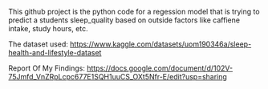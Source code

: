 This github project is the python code for a regession model that is trying to predict a students sleep_quality based on outside factors like caffiene intake, study hours, etc.

The dataset used: https://www.kaggle.com/datasets/uom190346a/sleep-health-and-lifestyle-dataset

Report Of My Findings: https://docs.google.com/document/d/102V-75Jmfd_VnZRpLcpc677E1SQH1uuCS_OXt5Nfr-E/edit?usp=sharing
